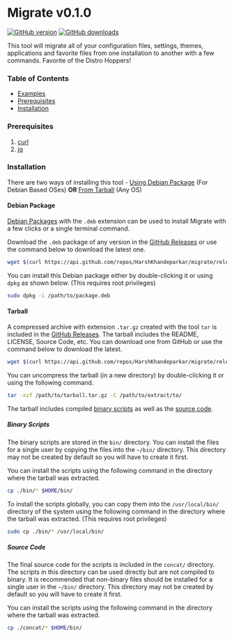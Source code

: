 # Migrate v0.1.0
[![GitHub version](https://github-basic-badges.herokuapp.com/release/HarshKhandeparkar/migrate.svg)](https://github.com/HarshKhandeparkar/migrate/releases/latest)
 [![GitHub downloads](https://github-basic-badges.herokuapp.com/downloads/HarshKhandeparkar/migrate/total.svg)](https://github.com/HarshKhandeparkar/migrate/releases/latest)

This tool will migrate all of your configuration files, settings, themes, applications and favorite files from one installation to another with a few commands. Favorite of the Distro Hoppers!

### Table of Contents
- [Examples](#examples)
- [Prerequisites](#prerequisites)
- [Installation](#installation)


### Prerequisites
1. [curl](https://www.tecmint.com/install-curl-in-linux/)
2. [jq](https://stedolan.github.io/jq/download/)


### Installation
There are two ways of installing this tool - [Using Debian Package](#debian-package) (For Debian Based OSes) **OR** [From Tarball](#tarball) (Any OS)

#### Debian Package
[Debian Packages](https://www.madebymany.com/stories/what-is-a-debian-package) with the `.deb` extension can be used to install Migrate with a few clicks or a single terminal command.

Download the `.deb` package of any version in the [GitHub Releases](https://github.com/HarshKhandeparkar/migrate/releases/) or use the command below to download the latest one.

```bash
wget $(curl https://api.github.com/repos/HarshKhandeparkar/migrate/releases/latest | jq '.assets[].browser_download_url' | grep .deb | tr -d \")
```

You can install this Debian package either by double-clicking it or using `dpkg` as shown below. (This requires root privileges)
```bash
sudo dpkg -i /path/to/package.deb
```

#### Tarball
A compressed archive with extension `.tar.gz` created with the tool `tar` is included in the [GitHub Releases](https://github.com/HarshKhandeparkar/migrate/releases/). The tarball includes the README, LICENSE, Source Code, etc. You can download one from GitHub or use the command below to download the latest.

```bash
wget $(curl https://api.github.com/repos/HarshKhandeparkar/migrate/releases/latest | jq '.assets[].browser_download_url' | grep .tar.gz | tr -d \")
```

You can uncompress the tarball (in a new directory) by double-clicking it or using the following command.
```bash
tar -xzf /path/to/tarball.tar.gz -C /path/to/extract/to/
```

The tarball includes compiled [binary scripts](#binary-scripts) as well as the [source code](#source-code).

##### Binary Scripts
The binary scripts are stored in the `bin/` directory.
You can install the files for a single user by copying the files into the `~/bin/` directory.
This directory may not be created by default so you will have to create it first.

You can install the scripts using the following command in the directory where the tarball was extracted.
```bash
cp ./bin/* $HOME/bin/
```

To install the scripts globally, you can copy them into the `/usr/local/bin/` directory of the system using the following command in the directory where the tarball was extracted. (This requires root privileges)
```bash
sudo cp ./bin/* /usr/local/bin/
```

##### Source Code
The final source code for the scripts is included in the `concat/` directory. The scripts in this directory can be used directly but are not compiled to binary. It is recommended that non-binary files should be installed for a single user in the `~/bin/` directory.
This directory may not be created by default so you will have to create it first.

You can install the scripts using the following command in the directory where the tarball was extracted.
```bash
cp ./concat/* $HOME/bin/
```
